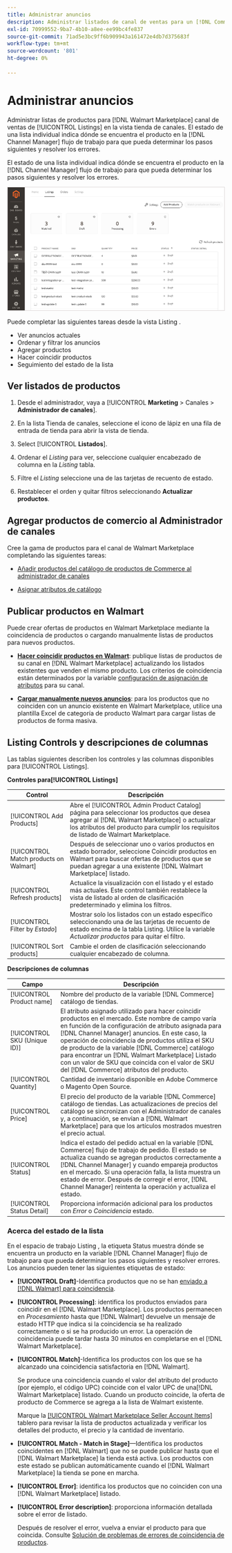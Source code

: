 ```yaml
---
title: Administrar anuncios
description: Administrar listados de canal de ventas para un [!DNL Commerce] almacenar con el administrador de canales para Adobe Commerce y Magento Open Source.
exl-id: 70999552-9ba7-4b10-a8ee-ee99bc4fe837
source-git-commit: 71ad5e3bc9ff6b909943a161472e4db7d375683f
workflow-type: tm+mt
source-wordcount: '801'
ht-degree: 0%

---
```


# Administrar anuncios

Administrar listas de productos para [!DNL Walmart Marketplace] canal de ventas de [!UICONTROL Listings] en la vista tienda de canales. El estado de una lista individual indica dónde se encuentra el producto en la [!DNL Channel Manager] flujo de trabajo para que pueda determinar los pasos siguientes y resolver los errores.

El estado de una lista individual indica dónde se encuentra el producto en la [!DNL Channel Manager] flujo de trabajo para que pueda determinar los pasos siguientes y resolver los errores.

![Página Listados de un canal de ventas conectado](assets/product-listing-landing.png)

Puede completar las siguientes tareas desde la vista Listing .

* Ver anuncios actuales
* Ordenar y filtrar los anuncios
* Agregar productos
* Hacer coincidir productos
* Seguimiento del estado de la lista

## Ver listados de productos

1. Desde el administrador, vaya a [!UICONTROL **Marketing** > Canales > **Administrador de canales**].

1. En la lista Tienda de canales, seleccione el icono de lápiz en una fila de entrada de tienda para abrir la vista de tienda.

1. Select [!UICONTROL **Listados**].

1. Ordenar el *Listing* para ver, seleccione cualquier encabezado de columna en la *Listing* tabla.

1. Filtre el *Listing* seleccione una de las tarjetas de recuento de estado.

1. Restablecer el orden y quitar filtros seleccionando **Actualizar productos**.

## Agregar productos de comercio al Administrador de canales

Cree la gama de productos para el canal de Walmart Marketplace completando las siguientes tareas:

* [Añadir productos del catálogo de productos de Commerce al administrador de canales](add-products-to-channel-store.md)

* [Asignar atributos de catálogo](map-catalog-attributes.md#configure-product-attribute-settings)

## Publicar productos en Walmart

Puede crear ofertas de productos en Walmart Marketplace mediante la coincidencia de productos o cargando manualmente listas de productos para nuevos productos.

* **[Hacer coincidir productos en Walmart](publish-listings-to-marketplace.md)**: publique listas de productos de su canal en [!DNL Walmart Marketplace] actualizando los listados existentes que venden el mismo producto. Los criterios de coincidencia están determinados por la variable [configuración de asignación de atributos](map-catalog-attributes.md) para su canal.

* **[Cargar manualmente nuevos anuncios](publish-listings-to-marketplace.md#upload-new-product-listings)**: para los productos que no coinciden con un anuncio existente en Walmart Marketplace, utilice una plantilla Excel de categoría de producto Walmart para cargar listas de productos de forma masiva.

## Listing Controls y descripciones de columnas

Las tablas siguientes describen los controles y las columnas disponibles para [!UICONTROL Listings].

**Controles para[!UICONTROL Listings]**

| **Control** | **Descripción** |
|----------------------------------------|--------------------------------------------------------------------------------------------------------------------------------------------------------------------------------------------------------------|
| [!UICONTROL Add Products] | Abre el [!UICONTROL Admin Product Catalog] página para seleccionar los productos que desea agregar al [!DNL Walmart Marketplace] o actualizar los atributos del producto para cumplir los requisitos de listado de Walmart Marketplace. |
| [!UICONTROL Match products on Walmart] | Después de seleccionar uno o varios productos en estado borrador, seleccione Coincidir productos en Walmart para buscar ofertas de productos que se puedan agregar a una existente [!DNL Walmart Marketplace] listado. |
| [!UICONTROL Refresh products] | Actualice la visualización con el listado y el estado más actuales. Este control también restablece la vista de listado al orden de clasificación predeterminado y elimina los filtros. |
| [!UICONTROL Filter by *Estado*] | Mostrar solo los listados con un estado específico seleccionando una de las tarjetas de recuento de estado encima de la tabla Listing. Utilice la variable *Actualizar productos* para quitar el filtro. |
| [!UICONTROL Sort products] | Cambie el orden de clasificación seleccionando cualquier encabezado de columna. |


**Descripciones de columnas**

| **Campo** | **Descripción** |
|------------------------------|-----------------------------------------------------------------------------------------------------------------------------------------------------------------------------------------------------------------------------------------------------------------------------------------------------------------------------------------------------------------------------------------------------------------------|
| [!UICONTROL Product name] | Nombre del producto de la variable [!DNL Commerce] catálogo de tiendas. |
| [!UICONTROL SKU (Unique ID)] | El atributo asignado utilizado para hacer coincidir productos en el mercado. Este nombre de campo varía en función de la configuración de atributo asignada para [!DNL Channel Manager] anuncios. En este caso, la operación de coincidencia de productos utiliza el SKU de producto de la variable [!DNL Commerce] catálogo para encontrar un [!DNL Walmart Marketplace]  Listado con un valor de SKU que coincida con el valor de SKU del [!DNL Commerce] atributos del producto. |
| [!UICONTROL  Quantity] | Cantidad de inventario disponible en Adobe Commerce o Magento Open Source. |
| [!UICONTROL Price] | El precio del producto de la variable [!DNL Commerce] catálogo de tiendas. Las actualizaciones de precios del catálogo se sincronizan con el Administrador de canales y, a continuación, se envían a [!DNL Walmart Marketplace]  para que los artículos mostrados muestren el precio actual. |
| [!UICONTROL Status] | Indica el estado del pedido actual en la variable [!DNL Commerce] flujo de trabajo de pedido. El estado se actualiza cuando se agregan productos correctamente a [!DNL Channel Manager] y cuando empareja productos en el mercado. Si una operación falla, la lista muestra un estado de error. Después de corregir el error, [!DNL Channel Manager] reintenta la operación y actualiza el estado. |
| [!UICONTROL Status Detail] | Proporciona información adicional para los productos con *Error* o *Coincidencia* estado. |

### Acerca del estado de la lista

En el espacio de trabajo Listing , la etiqueta Status muestra dónde se encuentra un producto en la variable [!DNL Channel Manager] flujo de trabajo para que pueda determinar los pasos siguientes y resolver errores. Los anuncios pueden tener las siguientes etiquetas de estado:

* **[!UICONTROL Draft]**-Identifica productos que no se han [enviado a [!DNL Walmart] para coincidencia](publish-listings-to-marketplace.md#match-products).

* **[!UICONTROL Processing]**: identifica los productos enviados para coincidir en el [!DNL Walmart Marketplace]. Los productos permanecen en *Procesamiento* hasta que [!DNL Walmart] devuelve un mensaje de estado HTTP que indica si la coincidencia se ha realizado correctamente o si se ha producido un error. La operación de coincidencia puede tardar hasta 30 minutos en completarse en el [!DNL Walmart Marketplace].

* **[!UICONTROL Match]**-Identifica los productos con los que se ha alcanzado una coincidencia satisfactoria en [!DNL Walmart].

   Se produce una coincidencia cuando el valor del atributo del producto (por ejemplo, el código UPC) coincide con el valor UPC de una[!DNL Walmart Marketplace] listado. Cuando un producto coincide, la oferta de producto de Commerce se agrega a la lista de Walmart existente.

   Marque la [[!UICONTROL Walmart Marketplace Seller Account Items]](https://seller.walmart.com/items-and-inventory/manage-items) tablero para revisar la lista de productos actualizada y verificar los detalles del producto, el precio y la cantidad de inventario.

* **[!UICONTROL Match - Match in Stage]**—Identifica los productos coincidentes en [!DNL Walmart] que no se puede publicar hasta que el [!DNL Walmart Marketplace] la tienda está activa. Los productos con este estado se publican automáticamente cuando el [!DNL Walmart Marketplace] la tienda se pone en marcha.

* **[!UICONTROL Error]**: identifica los productos que no coinciden con una [!DNL Walmart Marketplace] listado.

* **[!UICONTROL Error description]**: proporciona información detallada sobre el error de listado.

   Después de resolver el error, vuelva a enviar el producto para que coincida. Consulte [Solución de problemas de errores de coincidencia de productos](publish-listings-to-marketplace.md#troubleshoot-product-match-errors).
